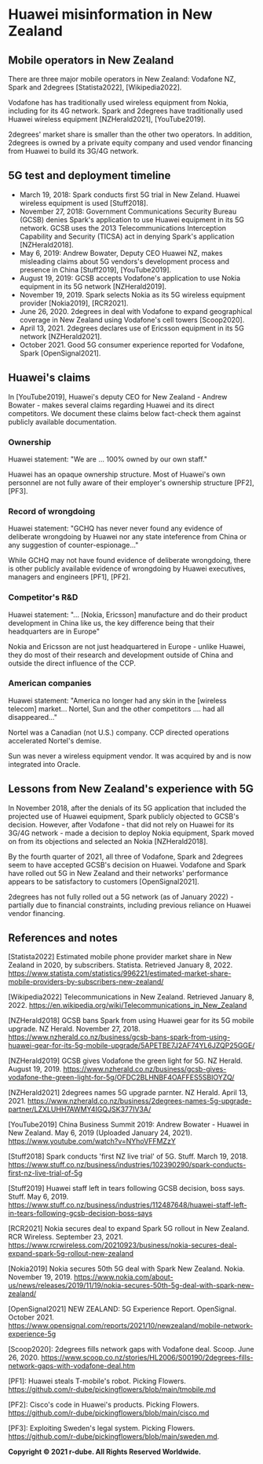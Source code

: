 # Huawei misinformation in New Zealand

## Mobile operators in New Zealand
There are three major mobile operators in New Zealand: Vodafone NZ, Spark and 2degrees \[Statista2022\], \[Wikipedia2022\]. 

Vodafone has has traditionally used wireless equipment from Nokia, including for its 4G network. Spark and 2degrees have traditionally used Huawei wireless equipment \[NZHerald2021\], \[YouTube2019\].

2degrees' market share is smaller than the other two operators. 
In addition, 2degrees is owned by a private equity company and used vendor financing from Huawei to build its 3G/4G network.

## 5G test and deployment timeline
- March 19, 2018: Spark conducts first 5G trial in New Zeland. Huawei wireless equipment is used \[Stuff2018\].
- November 27, 2018: Government Communications Security Bureau (GCSB) denies Spark's application to use Huawei equipment in its 5G network. GCSB uses the 2013 Telecommunications Interception Capability and Security (TICSA) act in denying Spark's application \[NZHerald2018\].
- May 6, 2019: Andrew Bowater, Deputy CEO Huawei NZ, makes misleading claims about 5G vendors's development process and presence in China \[Stuff2019\], \[YouTube2019\].
- August 19, 2019: GCSB accepts Vodafone's application to use Nokia equipment in its 5G network \[NZHerald2019\].
- November 19, 2019. Spark selects Nokia as its 5G wireless equipment provider \[Nokia2019\], \[RCR2021\].
- June 26, 2020. 2degrees in deal with Vodafone to expand geographical coverage in New Zealand using Vodafone's cell towers \[Scoop2020\].
- April 13, 2021. 2degrees declares use of Ericsson equipment in its 5G network \[NZHerald2021\].
- October 2021. Good 5G consumer experience reported for Vodafone, Spark \[OpenSignal2021\]. 

## Huawei's claims
In \[YouTube2019\], Huawei's deputy CEO for New Zealand - Andrew Bowater - makes several claims regarding Huawei and its direct competitors.
We document these claims below fact-check them against publicly available documentation.

### Ownership
Huawei statement: "We are ... 100% owned by our own staff."

Huawei has an opaque ownership structure.
Most of Huawei's own personnel are not fully aware of their employer's ownership structure \[PF2\], \[PF3\].

### Record of wrongdoing
Huawei statement: "GCHQ has never never found any evidence of deliberate wrongdoing by Huawei nor any state inteference from China or any suggestion of counter-espionage..."

While GCHQ may not have found evidence of deliberate wrongdoing, there is other publicly available evidence of wrongdoing by Huawei executives, managers and engineers \[PF1\], \[PF2\].

### Competitor's R&D
Huawei statement: "... [Nokia, Ericsson] manufacture and do their product development in China like us, the key difference being that their headquarters are in Europe"

Nokia and Ericsson are not just headquartered in Europe - unlike Huawei, they do most of their research and development outside of China and outside the direct influence of the CCP.

### American companies
Huawei statement: "America no longer had any skin in the [wireless telecom] market... Nortel, Sun and the other competitors .... had all disappeared..."

Nortel was a Canadian (not U.S.) company.
CCP directed operations accelerated Nortel's demise.

Sun was never a wireless equipment vendor.
It was acquired by and is now integrated into Oracle.

## Lessons from New Zealand's experience with 5G
In November 2018, after the denials of its 5G application that included the projected use of Huawei equipment, Spark publicly objected to GCSB's decision.
However, after Vodafone - that did not rely on Huawei for its 3G/4G network - made a decision to deploy Nokia equipment, Spark moved on from its objections and selected an Nokia \[NZHerald2018\].

By the fourth quarter of 2021, all three of Vodafone, Spark and 2degrees seem to have accepted GCSB's decision on Huawei.
Vodafone and Spark have rolled out 5G in New Zealand and their networks' performance appears to be satisfactory to customers \[OpenSignal2021\].

2degrees has not fully rolled out a 5G network (as of January 2022) - partially due to financial constraints, including previous reliance on Huawei vendor financing.

## References and notes
\[Statista2022\] Estimated mobile phone provider market share in New Zealand in 2020, by subscribers. Statista. Retrieved January 8, 2022. https://www.statista.com/statistics/996221/estimated-market-share-mobile-providers-by-subscribers-new-zealand/ 

\[Wikipedia2022\] Telecommunications in New Zealand. Retrieved January 8, 2022. https://en.wikipedia.org/wiki/Telecommunications_in_New_Zealand

\[NZHerald2018\] GCSB bans Spark from using Huawei gear for its 5G mobile upgrade. NZ Herald. November 27, 2018. https://www.nzherald.co.nz/business/gcsb-bans-spark-from-using-huawei-gear-for-its-5g-mobile-upgrade/5APETBE7J2AF74YL6JZQP25GGE/ 

\[NZHerald2019\] GCSB gives Vodafone the green light for 5G. NZ Herald. August 19, 2019. https://www.nzherald.co.nz/business/gcsb-gives-vodafone-the-green-light-for-5g/OFDC2BLHNBF4OAFFES5SBIOYZQ/

\[NZHerald2021\] 2degrees names 5G upgrade parnter. NZ Herald. April 13, 2021. https://www.nzherald.co.nz/business/2degrees-names-5g-upgrade-partner/LZXLUHH7AWMY4IGQJSK377IV3A/ 

\[YouTube2019\] China Business Summit 2019: Andrew Bowater - Huawei in New Zealand. May 6, 2019 (Uploaded January 24, 2021). https://www.youtube.com/watch?v=NYhoVFFMZzY 

\[Stuff2018\] Spark conducts 'first NZ live trial' of 5G. Stuff. March 19, 2018. https://www.stuff.co.nz/business/industries/102390290/spark-conducts-first-nz-live-trial-of-5g 

\[Stuff2019\] Huawei staff left in tears following GCSB decision, boss says. Stuff. May 6, 2019. https://www.stuff.co.nz/business/industries/112487648/huawei-staff-left-in-tears-following-gcsb-decision-boss-says

\[RCR2021\] Nokia secures deal to expand Spark 5G rollout in New Zealand. RCR Wireless. September 23, 2021. https://www.rcrwireless.com/20210923/business/nokia-secures-deal-expand-spark-5g-rollout-new-zealand 

\[Nokia2019\] Nokia secures 50th 5G deal with Spark New Zealand. Nokia. November 19, 2019. https://www.nokia.com/about-us/news/releases/2019/11/19/nokia-secures-50th-5g-deal-with-spark-new-zealand/

\[OpenSignal2021\] NEW ZEALAND: 5G Experience Report. OpenSignal. October 2021. https://www.opensignal.com/reports/2021/10/newzealand/mobile-network-experience-5g

\[Scoop2020\]: 2degrees fills network gaps with Vodafone deal. Scoop. June 26, 2020. https://www.scoop.co.nz/stories/HL2006/S00190/2degrees-fills-network-gaps-with-vodafone-deal.htm

\[PF1\]: Huawei steals T-mobile's robot. Picking Flowers. https://github.com/r-dube/pickingflowers/blob/main/tmobile.md

\[PF2\]: Cisco's code in Huawei's products. Picking Flowers. https://github.com/r-dube/pickingflowers/blob/main/cisco.md

\[PF3\]: Exploiting Sweden's legal system. Picking Flowers. https://github.com/r-dube/pickingflowers/blob/main/sweden.md.

**Copyright © 2021 r-dube. All Rights Reserved Worldwide.**
